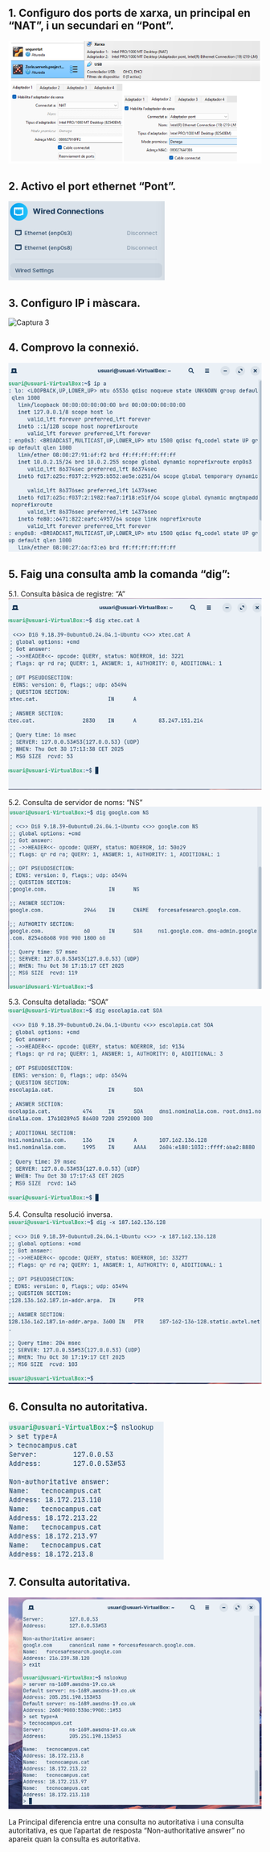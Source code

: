 ## 1. Configuro dos ports de xarxa, un principal en “NAT”, i un secundari en “Pont”.
![Captura 1](img/1.png)


## 2. Activo el port ethernet “Pont”.
![Captura 2](img/2.png)


## 3. Configuro IP i màscara.
![Captura 3](img/.png)


## 4. Comprovo la connexió.
![Captura 4](img/9.png)


## 5. Faig una consulta amb la comanda “dig”:

5.1. Consulta bàsica de registre: “A”
![Captura 5](img/3.png)


5.2. Consulta de servidor de noms: “NS”
![Captura 6](img/4.png)


5.3. Consulta detallada: “SOA”
![Captura 7](img/5.png)


5.4. Consulta resolució inversa.
![Captura 8](img/6.png)


## 6. Consulta no autoritativa.
![Captura 9](img/7.png)


## 7. Consulta autoritativa.
![Captura 10](img/8.png)

La Principal diferencia entre una consulta no autoritativa i una consulta autoritativa, es que l’apartat de resposta “Non-authoritative answer” no apareix quan la consulta es autoritativa.
